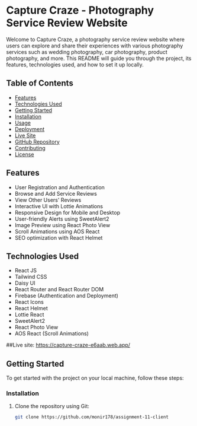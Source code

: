 # Capture Craze - Photography Service Review Website

Welcome to Capture Craze, a photography service review website where users can explore and share their experiences with various photography services such as wedding photography, car photography, product photography, and more. This README will guide you through the project, its features, technologies used, and how to set it up locally.

## Table of Contents

- [Features](#features)
- [Technologies Used](#technologies-used)
- [Getting Started](#getting-started)
- [Installation](#installation)
- [Usage](#usage)
- [Deployment](#deployment)
- [Live Site](#live-site)
- [GitHub Repository](#github-repository)
- [Contributing](#contributing)
- [License](#license)

## Features

- User Registration and Authentication
- Browse and Add Service Reviews
- View Other Users' Reviews
- Interactive UI with Lottie Animations
- Responsive Design for Mobile and Desktop
- User-friendly Alerts using SweetAlert2
- Image Preview using React Photo View
- Scroll Animations using AOS React
- SEO optimization with React Helmet

## Technologies Used

- React JS
- Tailwind CSS
- Daisy UI
- React Router and React Router DOM
- Firebase (Authentication and Deployment)
- React Icons
- React Helmet
- Lottie React
- SweetAlert2
- React Photo View
- AOS React (Scroll Animations)

##Live site: https://capture-craze-e6aab.web.app/

## Getting Started

To get started with the project on your local machine, follow these steps:

### Installation

1. Clone the repository using Git:
   ```bash
   git clone https://github.com/monir178/assignment-11-client
